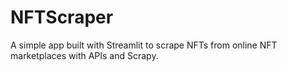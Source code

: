 # NFTScraper
A simple app built with Streamlit to scrape NFTs from online NFT marketplaces with APIs and Scrapy.
